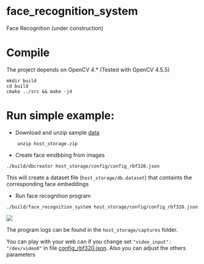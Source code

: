 # face_recognition_system
Face Recognition (under construction)

# Compile

The project depends on OpenCV 4.* (Tested with OpenCV 4.5.5)
```
mkdir build
cd build 
cmake ../src && make -j4
```

# Run simple example:

*   Download and unzip sample [data](https://drive.google.com/file/d/17jTx4Zhg1McQJGw5xEs312sAuFSY4ZeS/view?usp=sharing) 

```
    unzip host_storage.zip
```

*   Create face emdbbing from images
```
./build/dbcreator host_storage/config/config_rbf320.json
```

This will create a dataset file (`host_storage/db.dataset`) that containts the corresponding face embeddings

*   Run face recognition program 
```
./build/face_recognition_system host_storage/config/config_rbf320.json 
```

![](assets/demo.GIF)

The program logs can be found in the `host_storage/captures` folder.


You can play with your web can if you change set `"video_input": "/dev/video0"` in file [config_rbf320.json](./config/config_rbf320.json). 
Also you can adjust the others parameters 


